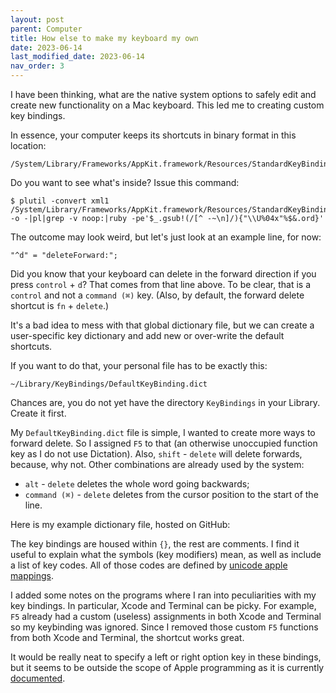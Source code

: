 ```yaml
---
layout: post
parent: Computer
title: How else to make my keyboard my own
date: 2023-06-14
last_modified_date: 2023-06-14
nav_order: 3
---
```


I have been thinking, what are the native system options to safely edit and create new functionality on a Mac keyboard. This led me to creating custom key bindings.

In essence, your computer keeps its shortcuts in binary format in this location:
``` 
/System/Library/Frameworks/AppKit.framework/Resources/StandardKeyBinding.dict
```

Do you want to see what's inside? Issue this command:
```
$ plutil -convert xml1 /System/Library/Frameworks/AppKit.framework/Resources/StandardKeyBinding.dict -o -|pl|grep -v noop:|ruby -pe'$_.gsub!(/[^ -~\n]/){"\\U%04x"%$&.ord}'
```

The outcome may look weird, but let's just look at an example line, for now:
``` 
"^d" = "deleteForward:";
```

Did you know that your keyboard can delete in the forward direction if you press `control` + `d`? That comes from that line above. To be clear, that is a `control` and not a `command (⌘)` key. (Also, by default, the forward delete shortcut is `fn` + `delete`.)

It's a bad idea to mess with that global dictionary file, but we can create a user-specific key dictionary and add new or over-write the default shortcuts.

If you want to do that, your personal file has to be exactly this:
``` 
~/Library/KeyBindings/DefaultKeyBinding.dict
```

Chances are, you do not yet have the directory `KeyBindings` in your Library. Create it first.

My `DefaultKeyBinding.dict` file is simple, I wanted to create more ways to forward delete. So I assigned `F5` to that (an otherwise unoccupied function key as I do not use Dictation). Also, `shift` - `delete` will delete forwards, because, why not. Other combinations are already used by the system:
- `alt` - `delete` deletes the whole word going backwards;
- `command (⌘)` - `delete` deletes from the cursor position to the start of the line.

Here is my example dictionary file, hosted on GitHub:

<script src="https://gist.github.com/verityj/8b6831fb16b473a8b87a976bf7e59b26.js"></script>

The key bindings are housed within `{}`, the rest are comments. I find it useful to explain what the symbols (key modifiers) mean, as well as include a list of key codes. All of those codes are defined by [unicode apple mappings](http://www.unicode.org/Public/MAPPINGS/VENDORS/APPLE/CORPCHAR.TXT).

I added some notes on the programs where I ran into peculiarities with my key bindings. In particular, Xcode and Terminal can be picky. For example, `F5` already had a custom (useless) assignments in both Xcode and Terminal so my keybinding was ignored. Since I removed those custom `F5` functions from both Xcode and Terminal, the shortcut works great.

It would be really neat to specify a left or right option key in these bindings, but it seems to be outside the scope of Apple programming as it is currently [documented](https://developer.apple.com/library/archive/documentation/Cocoa/Conceptual/EventOverview/TextDefaultsBindings/TextDefaultsBindings.html#//apple_ref/doc/uid/20000468).
